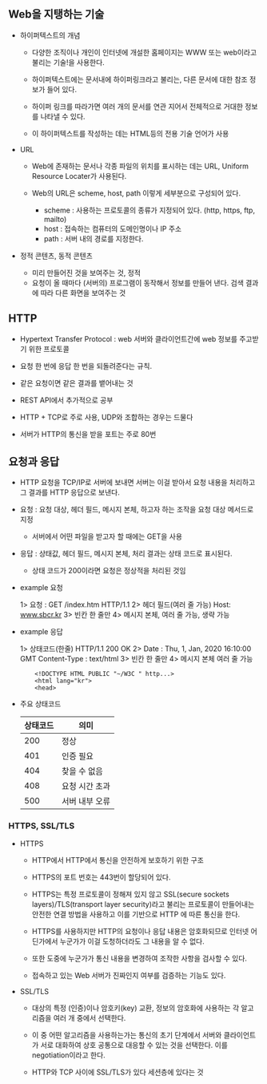 ## Web을 지탱하는 기술

* 하이퍼텍스트의 개념 

    * 다양한 조직이나 개인이 인터넷에 개설한 홈페이지는 WWW 또는 web이라고 불리는 기술!을 사용한다.

    * 하이퍼텍스트에는 문서내에 하이퍼링크라고 불리는, 다른 문서에 대한 참조 정보가 들어 있다. 
    * 하이퍼 링크를 따라가면 여러 개의 문서를 연관 지어서 전체적으로 거대한 정보를 나타낼 수 있다.

    * 이 하이퍼텍스트를 작성하는 데는 HTML등의 전용 기술 언어가 사용

* URL 

    * Web에 존재하는 문서나 각종 파일의 위치를 표시하는 데는 URL, Uniform Resource Locater가 사용된다. 

    * Web의 URL은 scheme, host, path 이렇게 세부분으로 구성되어 있다.

        * scheme :  사용하는 프로토콜의 종류가 지정되어 있다. (http, https, ftp, mailto)
        * host : 접속하는 컴퓨터의 도메인명이나 IP 주소
        * path : 서버 내의 경로를 지정한다.


* 정적 콘텐츠, 동적 콘텐츠

    * 미리 만들어진 것을 보여주는 것, 정적
    * 요청이 올 때마다 (서버의) 프로그램이 동작해서 정보를 만들어 낸다. 검색 결과에 따라 다른 화면을 보여주는 것 


## HTTP 

* Hypertext Transfer Protocol : web 서버와 클라이언트간에 web 정보를 주고받기 위한 프로토콜
* 요청 한 번에 응답 한 번을 되돌려준다는 규칙.
* 같은 요청이면 같은 결과를 뱉어내는 것
* REST API에서 추가적으로 공부

* HTTP + TCP로 주로 사용, UDP와 조합하는 경우는 드물다
* 서버가 HTTP의 통신을 받을 포트는 주로 80번

## 요청과 응답 

* HTTP 요청을 TCP/IP로 서버에 보내면 서버는 이걸 받아서 요청 내용을 처리하고 그 결과를 HTTP 응답으로 보낸다. 

* 요청 : 요청 대상, 헤더 필드, 메시지 본체, 하고자 하는 조작을 요청 대상 메서드로 지정
    * 서버에서 어떤 파일을 받고자 할 때에는 GET을 사용
    
* 응답 : 상태값, 헤더 필드, 메시지 본체, 처리 결과는 상태 코드로 표시된다.
    * 상태 코드가 200이라면 요청은 정상적을 처리된 것임


* example 요청

    1> 요청 : GET /index.htm HTTP/1.1
    2> 헤더 필드(여러 줄 가능) Host: www.sbcr.kr
    3> 빈칸 한 줄만
    4> 메시지 본체, 여러 줄 가능, 생략 가능

* example 응답

    1> 상태코드(한줄) HTTP/1.1 200 OK 
    2> Date : Thu, 1, Jan, 2020 16:10:00 GMT
            Content-Type : text/html
    3> 빈칸 한 줄만
    4> 메시지 본체 여러 줄 가능
    ```
        <!DOCTYPE HTML PUBLIC "~/W3C " http...>
        <html lang="kr">
        <head>
    ``` 

* 주요 상태코드

    |상태코드|의미|
    |---|---|
    |200|정상|
    |401|인증 필요|
    |404|찾을 수 없음|
    |408|요청 시간 초과|
    |500|서버 내부 오류|


### HTTPS, SSL/TLS

* HTTPS 

    * HTTP에서 HTTP에서 통신을 안전하게 보호하기 위한 구조 
    * HTTPS의 포트 번호는 443번이 할당되어 있다.
    * HTTPS는 특정 프로토콜이 정해져 있지 않고 SSL(secure sockets layers)/TLS(transport layer security)라고 불리는 프로토콜이 만들어내는 안전한 연결 방법을 사용하고 이를 기반으로 HTTP 에 따른 통신을 한다. 

    * HTTPS를 사용하지만 HTTP의 요청이나 응답 내용은 암호화되므로 인터넷 어딘가에서 누군가가 이걸 도청하더라도 그 내용을 알 수 없다. 

    * 또한 도중에 누군가가 통신 내용을 변경하여 조작한 사항을 검사할 수 있다. 

    * 접속하고 있는 Web 서버가 진짜인지 여부를 검증하는 기능도 있다.

* SSL/TLS 

    * 대상의 특정 (인증)이나 암호키(key) 교환, 정보의 암호화에 사용하는 각 알고리즘을 여러 개 중에서 선택한다. 

    * 이 중 어떤 알고리즘을 사용하는가는 통신의 초기 단계에서 서버와 클라이언트가 서로 대화하여 상호 공통으로 대응할 수 있는 것을 선택한다. 이를 negotiation이라고 한다. 

    * HTTP와 TCP 사이에 SSL/TLS가 있다 세션층에 있다는 것 

